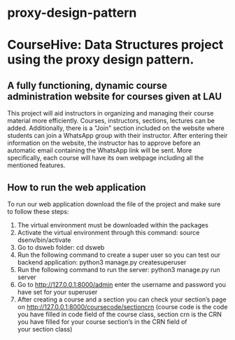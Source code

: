 # proxy-design-pattern
# CourseHive: Data Structures project using the proxy design pattern.

## A fully functioning, dynamic course administration website for courses given at LAU

This project will aid instructors in organizing and managing their course material more efficiently. Courses, instructors, sections, lectures can be added. Additionally, there is a "Join" section included on the website where students can join a WhatsApp group with their instructor. After entering their information on the website, the instructor has to approve before an automatic email containing the WhatsApp link will be sent. More specifically, each course will have its own webpage including all the mentioned features.

## How to run the web application

To run our web application download the file of the project and make sure to follow these steps:
1. The virtual environment must be downloaded within the packages 
2. Activate the virtual environment through this command: source dsenv/bin/activate
3. Go to dsweb folder: cd dsweb
4. Run the following command to create a super user so you can test our backend application: python3 manage.py createsuperuser
5. Run the following command to run the server: python3 manage.py run server
6. Go to http://127.0.0.1:8000/admin enter the username and password you have set for your superuser
7. After creating a course and a section you can check your section’s page on  http://127.0.0.1:8000/coursecode/sectioncrn (course code is the code you have filled in code field of the course class, section crn is the CRN you have filled for your course section’s in the CRN field of your section class)

